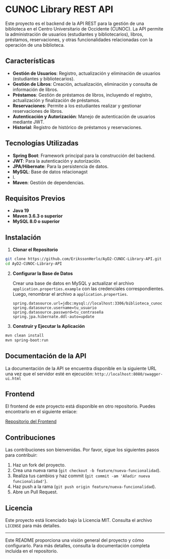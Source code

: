# CUNOC Library REST API
Este proyecto es el backend de la API REST para la gestión de una biblioteca en el Centro Universitario de Occidente (CUNOC). La API permite la administración de usuarios (estudiantes y bibliotecarios), libros, préstamos, reservaciones, y otras funcionalidades relacionadas con la operación de una biblioteca.

## Características

- **Gestión de Usuarios**: Registro, actualización y eliminación de usuarios (estudiantes y bibliotecarios).
- **Gestión de Libros**: Creación, actualización, eliminación y consulta de información de libros.
- **Préstamos**: Gestión de préstamos de libros, incluyendo el registro, actualización y finalización de préstamos.
- **Reservaciones**: Permite a los estudiantes realizar y gestionar reservaciones de libros.
- **Autenticación y Autorización**: Manejo de autenticación de usuarios mediante JWT.
- **Historial**: Registro de histórico de préstamos y reservaciones.

## Tecnologías Utilizadas

- **Spring Boot**: Framework principal para la construcción del backend.
- **JWT**: Para la autenticación y autorización.
- **JPA/Hibernate**: Para la persistencia de datos.
- **MySQL**: Base de datos relacionagst
- l.
- **Maven**: Gestión de dependencias.

## Requisitos Previos

- **Java 19**
- **Maven 3.6.3 o superior**
- **MySQL 8.0 o superior**

## Instalación

1. **Clonar el Repositorio**

```bash
git clone https://github.com/ErikssonHerlo/AyD2-CUNOC-Library-API.git
cd AyD2-CUNOC-Library-API
```

2. **Configurar la Base de Datos**

   Crear una base de datos en MySQL y actualizar el archivo `application.properties.example` con las credenciales correspondientes. Luego, renombrar el archivo a `application.properties`.

   ```properties
   spring.datasource.url=jdbc:mysql://localhost:3306/biblioteca_cunoc
   spring.datasource.username=tu_usuario
   spring.datasource.password=tu_contraseña
   spring.jpa.hibernate.ddl-auto=update
   ```

3. **Construir y Ejecutar la Aplicación**

```bash
mvn clean install
mvn spring-boot:run
```

## Documentación de la API

La documentación de la API se encuentra disponible en la siguiente URL una vez que el servidor esté en ejecución: `http://localhost:8080/swagger-ui.html`

## Frontend

El frontend de este proyecto está disponible en otro repositorio. Puedes encontrarlo en el siguiente enlace:

[Repositorio del Frontend](https://github.com/ErikssonHerlo/AyD2-CUNOC-Library-Frontend)

## Contribuciones

Las contribuciones son bienvenidas. Por favor, sigue los siguientes pasos para contribuir:

1. Haz un fork del proyecto.
2. Crea una nueva rama (`git checkout -b feature/nueva-funcionalidad`).
3. Realiza tus cambios y haz commit (`git commit -am 'Añadir nueva funcionalidad'`).
4. Haz push a la rama (`git push origin feature/nueva-funcionalidad`).
5. Abre un Pull Request.

## Licencia

Este proyecto está licenciado bajo la Licencia MIT. Consulta el archivo `LICENSE` para más detalles.

---

Este README proporciona una visión general del proyecto y cómo configurarlo. Para más detalles, consulta la documentación completa incluida en el repositorio.